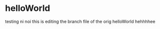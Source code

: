 helloWorld
==========

testing ni noi
this is editing the branch file of the orig helloWorld hehhhhee
